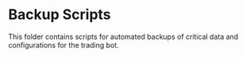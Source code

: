 # Backup Scripts

This folder contains scripts for automated backups of critical data and configurations for the trading bot.

